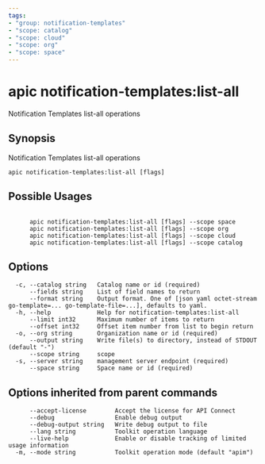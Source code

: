 ```yaml
---
tags:
- "group: notification-templates"
- "scope: catalog"
- "scope: cloud"
- "scope: org"
- "scope: space"
---
```

# apic notification-templates:list-all

Notification Templates list-all operations

## Synopsis

Notification Templates list-all operations

```
apic notification-templates:list-all [flags]
```

## Possible Usages

```

      apic notification-templates:list-all [flags] --scope space
      apic notification-templates:list-all [flags] --scope org
      apic notification-templates:list-all [flags] --scope cloud
      apic notification-templates:list-all [flags] --scope catalog

```

## Options

```
  -c, --catalog string   Catalog name or id (required)
      --fields string    List of field names to return
      --format string    Output format. One of [json yaml octet-stream go-template=... go-template-file=...], defaults to yaml.
  -h, --help             Help for notification-templates:list-all
      --limit int32      Maximum number of items to return
      --offset int32     Offset item number from list to begin return
  -o, --org string       Organization name or id (required)
      --output string    Write file(s) to directory, instead of STDOUT (default "-")
      --scope string     scope
  -s, --server string    management server endpoint (required)
      --space string     Space name or id (required)
```

## Options inherited from parent commands

```
      --accept-license        Accept the license for API Connect
      --debug                 Enable debug output
      --debug-output string   Write debug output to file
      --lang string           Toolkit operation language
      --live-help             Enable or disable tracking of limited usage information
  -m, --mode string           Toolkit operation mode (default "apim")
```
